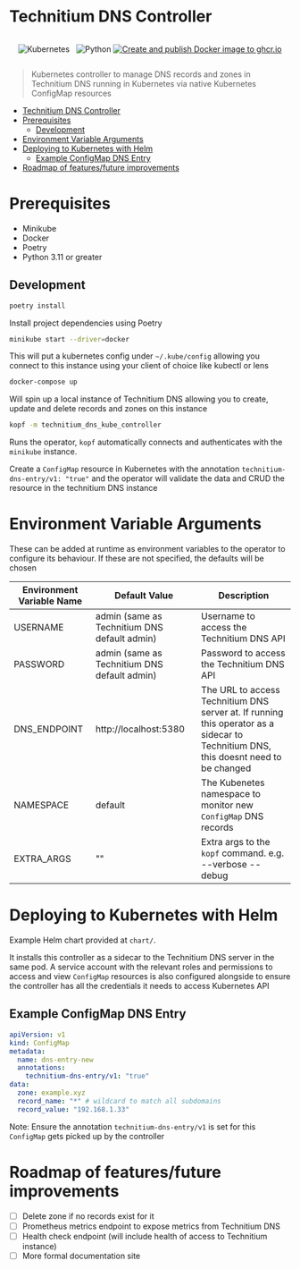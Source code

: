 # Technitium DNS Controller
<div style="display: flex; justify-content: center">

![Kubernetes](https://img.shields.io/badge/kubernetes-%23326ce5.svg?style=for-the-badge&logo=kubernetes&logoColor=white)&nbsp;&nbsp;
![Python](https://img.shields.io/badge/python-3670A0?style=for-the-badge&logo=python&logoColor=ffdd54)
[![Create and publish Docker image to ghcr.io](https://github.com/aaronsteed/technitium-dns-kube-controller/actions/workflows/deploy-to-ghcr.yml/badge.svg)](https://github.com/aaronsteed/technitium-dns-kube-controller/actions/workflows/deploy-to-ghcr.yml)
</div>

> Kubernetes controller to manage DNS records and zones in Technitium DNS running in Kubernetes via native Kubernetes ConfigMap resources
<!-- TOC -->
* [Technitium DNS Controller](#technitium-dns-controller)
* [Prerequisites](#prerequisites)
  * [Development](#development)
* [Environment Variable Arguments](#environment-variable-arguments)
* [Deploying to Kubernetes with Helm](#deploying-to-kubernetes-with-helm)
  * [Example ConfigMap DNS Entry](#example-configmap-dns-entry)
* [Roadmap of features/future improvements](#roadmap-of-featuresfuture-improvements)
<!-- TOC -->

# Prerequisites
- Minikube
- Docker
- Poetry
- Python 3.11 or greater 

## Development
```bash
poetry install
```
Install project dependencies using Poetry
```bash
minikube start --driver=docker
```
This will put a kubernetes config under `~/.kube/config` allowing you connect to this instance using your client of choice 
like kubectl or lens

```bash
docker-compose up
```
Will spin up a local instance of Technitium DNS allowing you to create, update and delete records and zones on this instance

```bash
kopf -m technitium_dns_kube_controller
```
Runs the operator, `kopf` automatically connects and authenticates with the `minikube` instance. 

Create a `ConfigMap` resource in Kubernetes with the annotation `technitium-dns-entry/v1: "true"`
and the operator will validate the data and CRUD the resource in the technitium DNS instance

# Environment Variable Arguments
These can be added at runtime as environment variables to the operator to configure its behaviour. If these are not specified, the defaults will be chosen

| Environment Variable Name | Default Value                                | Description                                                                                                                         |
|---------------------------|----------------------------------------------|-------------------------------------------------------------------------------------------------------------------------------------|
| USERNAME                  | admin (same as Technitium DNS default admin) | Username to access the Technitium DNS API                                                                                           |
| PASSWORD                  | admin (same as Technitium DNS default admin) | Password to access the Technitium DNS API                                                                                           |
| DNS_ENDPOINT              | http://localhost:5380                        | The URL to access Technitium DNS server at. If running this operator as a sidecar to Technitium DNS, this doesnt need to be changed |
| NAMESPACE                 | default                                      | The Kubenetes namespace to monitor new `ConfigMap` DNS records                                                                      |
| EXTRA_ARGS                | ""                                           | Extra args to the `kopf` command. e.g. --verbose --debug                                                                            |

# Deploying to Kubernetes with Helm
Example Helm chart provided at `chart/`. 

It installs this controller as a sidecar to the Technitium DNS server in the same pod. A service account with the relevant roles and permissions to access and view `ConfigMap` resources
is also configured alongside to ensure the controller has all the credentials it needs to access Kubernetes API

## Example ConfigMap DNS Entry
```yaml
apiVersion: v1
kind: ConfigMap
metadata:
  name: dns-entry-new
  annotations:
    technitium-dns-entry/v1: "true"
data:
  zone: example.xyz
  record_name: "*" # wildcard to match all subdomains
  record_value: "192.168.1.33"
```
Note: Ensure the annotation `technitium-dns-entry/v1` is set for this `ConfigMap` gets picked up by the controller


# Roadmap of features/future improvements
- [ ] Delete zone if no records exist for it 
- [ ] Prometheus metrics endpoint to expose metrics from Technitium DNS
- [ ] Health check endpoint (will include health of access to Technitium instance)
- [ ] More formal documentation site